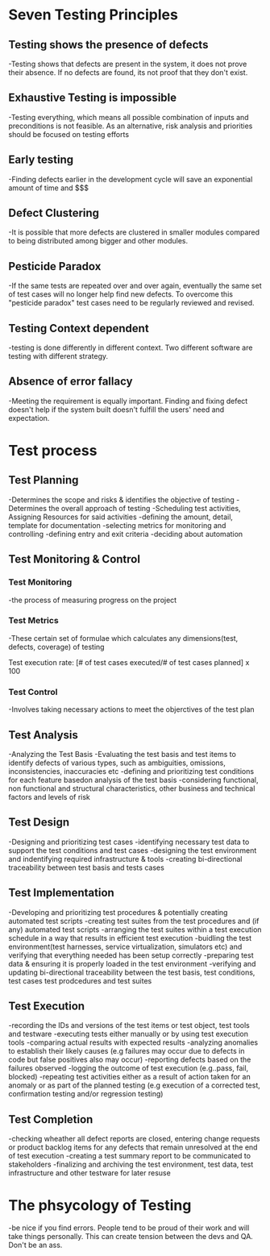 # Seven Testing Principles

## Testing shows the presence of defects 
-Testing shows that defects are present in the system, it does not prove their absence.  If 
no defects are found, its not proof that they don't exist. 

## Exhaustive Testing is impossible
-Testing everything, which means all possible combination of inputs and preconditions 
is not feasible. As an alternative, risk analysis and priorities should be focused on 
testing efforts

## Early testing
-Finding defects earlier in the development cycle will save an exponential amount of time and $$$

## Defect Clustering
-It is possible that more defects are clustered in smaller modules compared to being distributed
among bigger and other modules.     

## Pesticide Paradox
-If the same tests are repeated over and over again, eventually the same set of test cases
will no longer help find new defects.   To overcome this "pesticide paradox" test cases need to 
be regularly reviewed and revised. 

## Testing Context dependent
-testing is done differently in different context.  Two different software are testing with
different strategy. 

## Absence of error fallacy
-Meeting the requirement is equally important.  Finding and fixing defect doesn't help if the system built doesn't fulfill the users' need and expectation.  



# Test process

## Test Planning
-Determines the scope and risks & identifies the objective of testing
-Determines the overall approach of testing
-Scheduling test activities, Assigning Resources for said activities
-defining the amount, detail, template for documentation
-selecting metrics for monitoring and controlling
-defining entry and exit criteria
-deciding about automation


## Test Monitoring & Control

### Test Monitoring
-the process of measuring progress on the project

### Test Metrics
-These certain set of formulae which calculates any dimensions(test, defects, coverage) of testing

Test execution rate:   [# of test cases executed/# of test cases planned] x 100

### Test Control
-Involves taking necessary actions to meet the objerctives of the test plan


## Test Analysis
-Analyzing the Test Basis
-Evaluating the test basis and test items to identify defects of various types, such as ambiguities, omissions, inconsistencies, inaccuracies etc
-defining and prioritizing test conditions for each feature basedon analysis of the test basis
-considering functional, non functional and structural characteristics, other business and technical factors and levels of risk


## Test Design
-Designing and prioritizing test cases
-identifying necessary test data to support the test conditions and test cases
-designing the test environment and indentifying required infrastructure & tools
-creating bi-directional traceability between test basis and tests cases


## Test Implementation
-Developing and prioritizing test procedures & potentially creating automated test scripts
-creating test suites from the test procedures and (if any) automated test scripts
-arranging the test suites within a test execution schedule in a way that results in efficient test execution
-buidling the test environment(test harnesses, service virtualization, simulators etc) and verifying that 
everything needed has been setup correctly
-preparing test data & ensuring it is properly loaded in the test environment
-verifying and updating bi-directional traceability between the test basis, test conditions, test cases
test prodcedures and test suites


## Test Execution
-recording the IDs and versions of the test items or test object, test tools and testware
-executing tests either manually or by using test execution tools
-comparing actual results with expected results
-analyzing anomalies to establish their likely causes (e.g failures may occur due to defects in code
but false positives also may occur)
-reporting defects based on the failures observed
-logging the outcome of test execution (e.g..pass, fail, blocked)
-repeating test activities either as a result of action taken for an anomaly or as part of the planned testing
(e.g execution of a corrected test, confirmation testing and/or regression testing)


## Test Completion
-checking wheather all defect reports are closed, entering change requests or product backlog items for
any defects that remain unresolved at the end of test execution
-creating a test summary report to be communicated to stakeholders
-finalizing and archiving the test environment, test data, test infrastructure and other testware for later resuse


# The phsycology of Testing
-be nice if you find errors.  People tend to be proud of their work and will take things personally. 
This can create tension between the devs and QA.   Don't be an ass.  





